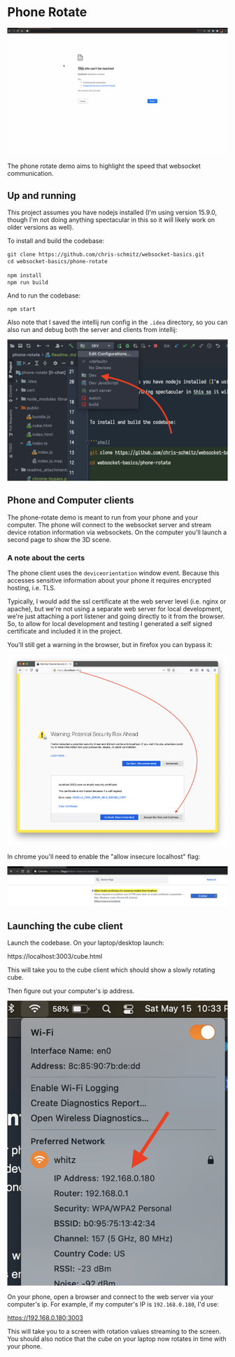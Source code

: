# Phone Rotate

![demo](./readme_attachments/demo.gif)

The phone rotate demo aims to highlight the speed that websocket communication.

## Up and running

This project assumes you have nodejs installed (I'm using version 15.9.0, though I'm not doing anything spectacular in this so it will likely work on older
versions as well).

To install and build the codebase:

```shell
git clone https://github.com/chris-schmitz/websocket-basics.git
cd websocket-basics/phone-rotate

npm install
npm run build
```

And to run the codebase:

```shell
npm start
```

Also note that I saved the intellij run config in the `.idea` directory, so you can also run and debug both the server and clients from intellij:

![run configs](./readme_attachments/intellij-run-configs.png)

## Phone and Computer clients

The phone-rotate demo is meant to run from your phone and your computer. The phone will connect to the websocket server and stream device rotation information
via websockets. On the computer you'll launch a second page to show the 3D scene.

### A note about the certs

The phone client uses the `deviceorientation` window event. Because this accesses sensitive information about your phone it requires encrypted hosting, i.e.
TLS.

Typically, I would add the ssl certificate at the web server level (i.e. nginx or apache), but we're not using a separate web server for local development,
we're just attaching a port listener and going directly to it from the browser. So, to allow for local development and testing I generated a self signed
certificate and included it in the project.

You'll still get a warning in the browser, but in firefox you can bypass it:

![firefox bypass](./readme_attachments/firefox-bypass.png)

In chrome you'll need to enable the "allow insecure localhost" flag:

![chrome bypass](./readme_attachments/chrome-bypass.png)

## Launching the cube client

Launch the codebase. On your laptop/desktop launch:

https://localhost:3003/cube.html

This will take you to the cube client which should show a slowly rotating cube.

Then figure out your computer's ip address.

![ip address](./readme_attachments/ip-address.png)

On your phone, open a browser and connect to the web server via your computer's ip. For example, if my computer's IP is `192.168.0.180`, I'd use:

https://192.168.0.180:3003

This will take you to a screen with rotation values streaming to the screen. You should also notice that the cube on your laptop now rotates in time with your
phone.


